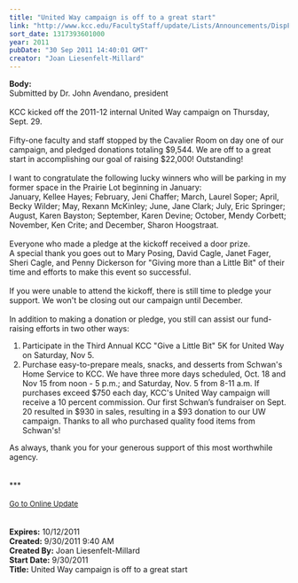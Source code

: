 ```yaml
---
title: "United Way campaign is off to a great start"
link: "http://www.kcc.edu/FacultyStaff/update/Lists/Announcements/DispForm.aspx?ID=461"
sort_date: 1317393601000
year: 2011
pubDate: "30 Sep 2011 14:40:01 GMT"
creator: "Joan Liesenfelt-Millard"
---
```


<div><b>Body:</b> <div class="ExternalClassF7FB505BF76C4C20B1842846D4BD0C42">
<div>Submitted by Dr. John Avendano, president<br /> <br />KCC kicked off the 2011-12 internal United Way campaign on Thursday, Sept. 29.<br />  <br />Fifty-one faculty and staff stopped by the Cavalier Room on day one of our campaign, and pledged donations totaling $9,544. We are off to a great start in accomplishing our goal of raising $22,000! Outstanding!<br />   <br />I want to congratulate the following lucky winners who will be parking in my former space in the Prairie Lot beginning in January:</div>
<div>January, Kellee Hayes; February, Jeni Chaffer; March, Laurel Soper; April, Becky Wilder; May, Rexann McKinley; June, Jane Clark; July, Eric Springer; August, Karen Bayston; September, Karen Devine; October, Mendy Corbett; November, Ken Crite; and December, Sharon Hoogstraat.<br />    <br />Everyone who made a pledge at the kickoff received a door prize. </div>
<div>A special thank you goes out to Mary Posing, David Cagle, Janet Fager, Sheri Cagle, and Penny Dickerson for &quot;Giving more than a Little Bit&quot; of their time and efforts to make this event so successful.</div>
<div> </div>
<div>If you were unable to attend the kickoff, there is still time to pledge your support. We won't be closing out our campaign until December.</div>
<div> </div>
<div>In addition to making a donation or pledge, you still can assist our fund-raising efforts in two other ways:</div>
<ol>
<li>Participate in the Third Annual KCC &quot;Give a Little Bit&quot; 5K for United Way on Saturday, Nov 5.  <br /></li>
<li>Purchase easy-to-prepare meals, snacks, and desserts from Schwan's Home Service to KCC. We have three more days scheduled, Oct. 18 and Nov 15 from noon - 5 p.m.; and Saturday, Nov. 5 from 8-11 a.m. If purchases exceed $750 each day, KCC's United Way campaign will receive a 10 percent commission. Our first Schwan’s fundraiser on Sept. 20 resulted in $930 in sales, resulting in a $93 donation to our UW campaign. Thanks to all who purchased quality food items from Schwan's!</li></ol>
<div>As always, thank you for your generous support of this most worthwhile agency.  </div></div>
<div> </div>
<div> </div>
<div>***</div>
<div> </div>
<div>
<div><font size="2"><a href="/FacultyStaff/update/Pages/dailyupdate.aspx">Go to Online Update</a></font></div>
<div><font size="2"></font> </div>
<div> </div></div>
<div></div></div>
<div><b>Expires:</b> 10/12/2011</div>
<div><b>Created:</b> 9/30/2011 9:40 AM</div>
<div><b>Created By:</b> Joan Liesenfelt-Millard</div>
<div><b>Start Date:</b> 9/30/2011</div>
<div><b>Title:</b> United Way campaign is off to a great start</div>
